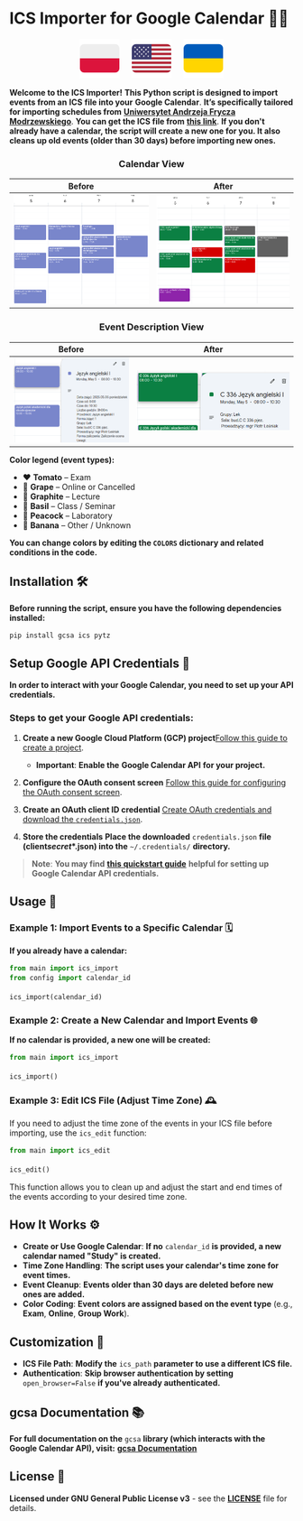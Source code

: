 # **ICS Importer for Google Calendar** 📅✨

<p align="center">
  <a href="docs/pl.md"><img src="docs/flags/pl_icon.svg" width="70"></a>
  <a>  </a>
  <a href="README.md"><img src="docs/flags/en_icon.svg" width="70"></a>
  <a>  </a>
  <a href="docs/ua.md"><img src="docs/flags/ua_icon.svg" width="70"></a>
</p>

**Welcome to the ICS Importer!** **This Python script is designed to import events from an** **ICS** **file into your** **Google Calendar**. **It’s specifically tailored for importing schedules from** [**Uniwersytet Andrzeja Frycza Modrzewskiego**](https://uafm.edu.pl/). **You can get the ICS file from** **[this link](https://dziekanat.uafm.edu.pl/Plany/PlanyGrup)**. **If you don't already have a calendar, the script will create a new one for you. It also cleans up old events (older than 30 days) before importing new ones.**

<div align="center">
  <h3><strong>Calendar View</strong></h3>
</div>

|             **Before**              |             **After**             |
| :---------------------------------: | :-------------------------------: |
| ![Before](docs/calendar_before.png) | ![After](docs/calendar_after.png) |

<div align="center">
  <h3><strong>Event Description View</strong></h3>
</div>

|                            **Before**                             |                            **After**                            |
| :---------------------------------------------------------------: | :-------------------------------------------------------------: |
| <img src="docs/description_before.png" alt="Before" width="400"/> | <img src="docs/description_after.png" alt="After" width="560"/> |

**Color legend (event types):**

- ❤️ **Tomato** – Exam
- 💜 **Grape** – Online or Cancelled
- 🖤 **Graphite** – Lecture
- 💚 **Basil** – Class / Seminar
- 💙 **Peacock** – Laboratory
- 💛 **Banana** – Other / Unknown

**You can change colors by editing the `COLORS` dictionary and related conditions in the code.**

## **Installation** 🛠️

**Before running the script, ensure you have the following dependencies installed:**

```bash
pip install gcsa ics pytz
```

## **Setup Google API Credentials** 🔑

**In order to interact with your Google Calendar, you need to set up your API credentials.**

### **Steps to get your Google API credentials:**

1. **Create a new Google Cloud Platform (GCP) project**[Follow this guide to create a project](https://developers.google.com/workspace/guides/create-project).

   - **Important**: **Enable the** **Google Calendar API** **for your project.**

2. **Configure the OAuth consent screen**
   [Follow this guide for configuring the OAuth consent screen](https://developers.google.com/workspace/guides/configure-oauth-consent).
3. **Create an OAuth client ID credential**
   [Create OAuth credentials and download the `credentials.json`](https://developers.google.com/workspace/guides/create-credentials#oauth-client-id).
4. **Store the credentials**
   **Place the downloaded** `credentials.json` **file (client*secret*\*.json) into the** `~/.credentials/` **directory.**

> **Note**: **You may find** [**this quickstart guide**](https://developers.google.com/workspace/calendar/api/quickstart/python) **helpful for setting up Google Calendar API credentials.**

## **Usage** 🎉

### **Example 1: Import Events to a Specific Calendar** 🗓️

**If you already have a calendar:**

```python
from main import ics_import
from config import calendar_id

ics_import(calendar_id)
```

### **Example 2: Create a New Calendar and Import Events** 🌐

**If no calendar is provided, a new one will be created:**

```python
from main import ics_import

ics_import()
```

### **Example 3: Edit ICS File (Adjust Time Zone)** 🕰️

If you need to adjust the time zone of the events in your ICS file before importing, use the `ics_edit` function:

```python
from main import ics_edit

ics_edit()
```

This function allows you to clean up and adjust the start and end times of the events according to your desired time zone.

## **How It Works** ⚙️

- **Create or Use Google Calendar**: **If no** `calendar_id` **is provided, a new calendar named "Study" is created.**
- **Time Zone Handling**: **The script uses your calendar's time zone for event times.**
- **Event Cleanup**: **Events older than 30 days are deleted before new ones are added.**
- **Color Coding**: **Event colors are assigned based on the event type** (e.g., **Exam**, **Online**, **Group Work**).

## **Customization** 🎨

- **ICS File Path**: **Modify the** `ics_path` **parameter to use a different ICS file.**
- **Authentication**: **Skip browser authentication by setting** `open_browser=False` **if you've already authenticated.**

## **gcsa Documentation** 📚

**For full documentation on the** `gcsa` **library (which interacts with the Google Calendar API), visit:**
[**gcsa Documentation**](https://google-calendar-simple-api.readthedocs.io/en/latest/index.html)

## **License** 📜

**Licensed under GNU General Public License v3** - see the [**LICENSE**](LICENSE) file for details.
